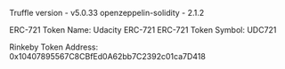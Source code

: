 Truffle version - v5.0.33
openzeppelin-solidity - 2.1.2

ERC-721 Token Name: Udacity ERC-721
ERC-721 Token Symbol: UDC721

Rinkeby Token Address: 0x10407895567C8CBfEd0A62bb7C2392c01ca7D418
